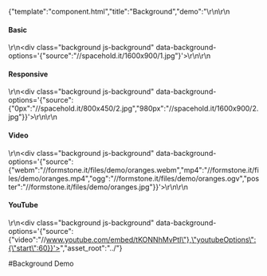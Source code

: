 {"template":"component.html","title":"Background","demo":"<style>\r\n\t.background {\r\n\t\twidth: 100%;\r\n\r\n\t\tbackground: #eee;\r\n\t\tmargin: 0 0 20px;\r\n\t\tpadding-top: 50%;\r\n\t}\r\n</style>\r\n\r\n<h4>Basic</h4>\r\n<div class=\"background js-background\" data-background-options='{\"source\":\"//spacehold.it/1600x900/1.jpg\"}'></div>\r\n\r\n<h4>Responsive</h4>\r\n<div class=\"background js-background\" data-background-options='{\"source\":{\"0px\":\"//spacehold.it/800x450/2.jpg\",\"980px\":\"//spacehold.it/1600x900/2.jpg\"}}'></div>\r\n\r\n<h4>Video</h4>\r\n<div class=\"background js-background\" data-background-options='{\"source\":{\"webm\":\"//formstone.it/files/demo/oranges.webm\",\"mp4\":\"//formstone.it/files/demo/oranges.mp4\",\"ogg\":\"//formstone.it/files/demo/oranges.ogv\",\"poster\":\"//formstone.it/files/demo/oranges.jpg\"}}'></div>\r\n\r\n<h4>YouTube</h4>\r\n<div class=\"background js-background\" data-background-options='{\"source\":{\"video\":\"//www.youtube.com/embed/tKONNhMvPtI\"},\"youtubeOptions\":{\"start\":60}}'></div>","asset_root":"../"}

 #Background Demo